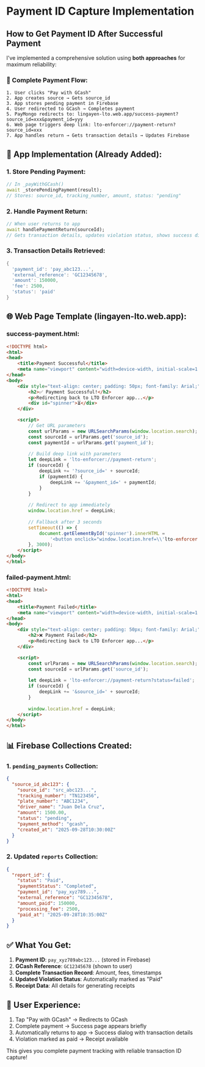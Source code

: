 # Payment ID Capture Implementation

## **How to Get Payment ID After Successful Payment**

I've implemented a comprehensive solution using **both approaches** for maximum reliability:

### **🔄 Complete Payment Flow:**

```
1. User clicks "Pay with GCash"
2. App creates source → Gets source_id
3. App stores pending payment in Firebase
4. User redirected to GCash → Completes payment
5. PayMongo redirects to: lingayen-lto.web.app/success-payment?source_id=xxx&payment_id=yyy
6. Web page triggers deep link: lto-enforcer://payment-return?source_id=xxx
7. App handles return → Gets transaction details → Updates Firebase
```

## **📱 App Implementation (Already Added):**

### **1. Store Pending Payment:**
```dart
// In _payWithGCash()
await _storePendingPayment(result);
// Stores: source_id, tracking_number, amount, status: "pending"
```

### **2. Handle Payment Return:**
```dart
// When user returns to app
await handlePaymentReturn(sourceId);
// Gets transaction details, updates violation status, shows success dialog
```

### **3. Transaction Details Retrieved:**
```dart
{
  'payment_id': 'pay_abc123...',
  'external_reference': 'GC12345678',
  'amount': 150000,
  'fee': 2500,
  'status': 'paid'
}
```

## **🌐 Web Page Template (lingayen-lto.web.app):**

### **success-payment.html:**
```html
<!DOCTYPE html>
<html>
<head>
    <title>Payment Successful</title>
    <meta name="viewport" content="width=device-width, initial-scale=1.0">
</head>
<body>
    <div style="text-align: center; padding: 50px; font-family: Arial;">
        <h2>✅ Payment Successful!</h2>
        <p>Redirecting back to LTO Enforcer app...</p>
        <div id="spinner">⏳</div>
    </div>

    <script>
        // Get URL parameters
        const urlParams = new URLSearchParams(window.location.search);
        const sourceId = urlParams.get('source_id');
        const paymentId = urlParams.get('payment_id');
        
        // Build deep link with parameters
        let deepLink = 'lto-enforcer://payment-return';
        if (sourceId) {
            deepLink += '?source_id=' + sourceId;
            if (paymentId) {
                deepLink += '&payment_id=' + paymentId;
            }
        }
        
        // Redirect to app immediately
        window.location.href = deepLink;
        
        // Fallback after 3 seconds
        setTimeout(() => {
            document.getElementById('spinner').innerHTML = 
                '<button onclick="window.location.href=\\'lto-enforcer://payment-return\\'" style="padding: 10px 20px; background: #4CAF50; color: white; border: none; border-radius: 5px; cursor: pointer;">Open LTO Enforcer App</button>';
        }, 3000);
    </script>
</body>
</html>
```

### **failed-payment.html:**
```html
<!DOCTYPE html>
<html>
<head>
    <title>Payment Failed</title>
    <meta name="viewport" content="width=device-width, initial-scale=1.0">
</head>
<body>
    <div style="text-align: center; padding: 50px; font-family: Arial;">
        <h2>❌ Payment Failed</h2>
        <p>Redirecting back to LTO Enforcer app...</p>
    </div>

    <script>
        const urlParams = new URLSearchParams(window.location.search);
        const sourceId = urlParams.get('source_id');
        
        let deepLink = 'lto-enforcer://payment-return?status=failed';
        if (sourceId) {
            deepLink += '&source_id=' + sourceId;
        }
        
        window.location.href = deepLink;
    </script>
</body>
</html>
```

## **📊 Firebase Collections Created:**

### **1. `pending_payments` Collection:**
```json
{
  "source_id_abc123": {
    "source_id": "src_abc123...",
    "tracking_number": "TN123456",
    "plate_number": "ABC1234",
    "driver_name": "Juan Dela Cruz",
    "amount": 1500.00,
    "status": "pending",
    "payment_method": "gcash",
    "created_at": "2025-09-28T10:30:00Z"
  }
}
```

### **2. Updated `reports` Collection:**
```json
{
  "report_id": {
    "status": "Paid",
    "paymentStatus": "Completed",
    "payment_id": "pay_xyz789...",
    "external_reference": "GC12345678",
    "amount_paid": 150000,
    "processing_fee": 2500,
    "paid_at": "2025-09-28T10:35:00Z"
  }
}
```

## **✅ What You Get:**

1. **Payment ID**: `pay_xyz789abc123...` (stored in Firebase)
2. **GCash Reference**: `GC12345678` (shown to user)
3. **Complete Transaction Record**: Amount, fees, timestamps
4. **Updated Violation Status**: Automatically marked as "Paid"
5. **Receipt Data**: All details for generating receipts

## **🎯 User Experience:**

1. Tap "Pay with GCash" → Redirects to GCash
2. Complete payment → Success page appears briefly
3. Automatically returns to app → Success dialog with transaction details
4. Violation marked as paid → Receipt available

This gives you complete payment tracking with reliable transaction ID capture!

